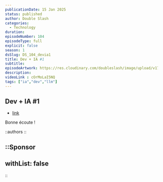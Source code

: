 ```yaml
---
publicationDate: 15 Jan 2025
status: published
author: Double Slash
categories:
  - Technology
duration: 
episodeNumber: 104
episodeType: full
explicit: false
season: 1
dsSlug: DS_104_devia1
title: Dev + IA #1
subtitle: 
episodeArtwork: https://res.cloudinary.com/doubleslash/image/upload/v1736889833/episode/ART_104_x5pfdi.png
description: 
videoLink : cOrMoLaI5NQ
tags: ["ia","dev","llm"]
---
```

## Dev + IA #1

- [link](http)

Bonne écoute !

::authors
::

::Sponsor
---
withList: false
---
::
